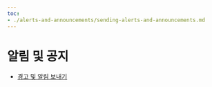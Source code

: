 ```yaml
---
toc:
- ./alerts-and-announcements/sending-alerts-and-announcements.md
---
```

# 알림 및 공지

* [경고 및 알림 보내기](./alerts-and-announcements/sending-alerts-and-announcements.md)
